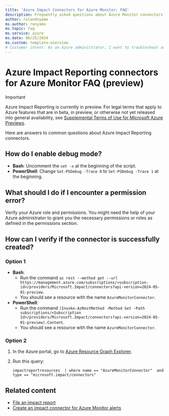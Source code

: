 ```yaml
---
title: 'Azure Impact Connectors for Azure Monitor: FAQ'
description: Frequently asked questions about Azure Monitor connectors. 
author: rolandnyamo
ms.author: ronyamo
ms.topic: faq
ms.service: azure 
ms.date: 06/25/2024
ms.custom: template-overview
# Customer intent: As an Azure administrator, I want to troubleshoot and configure Azure Impact Reporting connectors so that I can ensure successful integration with Azure Monitor and manage permissions effectively.
---
```


# Azure Impact Reporting connectors for Azure Monitor FAQ (preview)

> [!IMPORTANT]
> Azure Impact Reporting is currently in preview. For legal terms that apply to Azure features that are in beta, in preview, or otherwise not yet released into general availability, see [Supplemental Terms of Use for Microsoft Azure Previews](https://azure.microsoft.com/support/legal/preview-supplemental-terms/).

Here are answers to common questions about Azure Impact Reporting connectors.

## How do I enable debug mode?

* **Bash**: Uncomment the `set -x` at the beginning of the script.
* **PowerShell**: Change `Set-PSDebug -Trace 0` to `Set-PSDebug -Trace 1` at the beginning.

## What should I do if I encounter a permission error?

Verify your Azure role and permissions. You might need the help of your Azure administrator to grant you the necessary permissions or roles as defined in the permissions section.

## How can I verify if the connector is successfully created?

### Option 1

* **Bash**:
    * Run the command `az rest --method get --url https://management.azure.com/subscriptions/<subscription-id>/providers/Microsoft.Impact/connectors?api-version=2024-05-01-preview`.
    * You should see a resource with the name `AzureMonitorConnector`.
* **PowerShell**:
    * Run the command `(Invoke-AzRestMethod -Method Get -Path subscriptions/<Subscription Id>/providers/Microsoft.Impact/connectors?api-version=2024-05-01-preview).Content`.
    * You should see a resource with the name `AzureMonitorConnector`.

### Option 2

1. In the Azure portal, go to [Azure Resource Graph Explorer](https://portal.azure.com/#view/HubsExtension/ArgQueryBlade).

1. Run this query:

    ```kql
    impactreportresources  | where name == "AzureMonitorConnector"  and type == "microsoft.impact/connectors"
    ```

## Related content

* [File an impact report](report-impact.md)
* [Create an impact connector for Azure Monitor alerts](create-azure-monitor-connector.md)